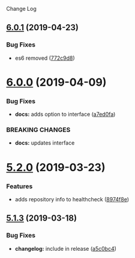 Change Log

## [6.0.1](https://github.com/wavemotionio/hapi-ado-core-plugins/compare/v6.0.0...v6.0.1) (2019-04-23)


### Bug Fixes

* es6 removed ([772c9d8](https://github.com/wavemotionio/hapi-ado-core-plugins/commit/772c9d8))

# [6.0.0](https://github.com/wavemotionio/hapi-ado-core-plugins/compare/v5.2.0...v6.0.0) (2019-04-09)


### Bug Fixes

* **docs:** adds option to interface ([a7ed0fa](https://github.com/wavemotionio/hapi-ado-core-plugins/commit/a7ed0fa))


### BREAKING CHANGES

* **docs:** updates interface

# [5.2.0](https://github.com/wavemotionio/hapi-ado-core-plugins/compare/v5.1.3...v5.2.0) (2019-03-23)


### Features

* adds repository info to healthcheck ([8974f8e](https://github.com/wavemotionio/hapi-ado-core-plugins/commit/8974f8e))

## [5.1.3](https://github.com/wavemotionio/hapi-ado-core-plugins/compare/v5.1.2...v5.1.3) (2019-03-18)


### Bug Fixes

* **changelog:** include in release ([a5c0bc4](https://github.com/wavemotionio/hapi-ado-core-plugins/commit/a5c0bc4))
